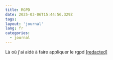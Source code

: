 ```yaml
---
title: RGPD
date: 2025-03-06T15:44:56.329Z
tags:
layout: 'journal'
lang: fr
categories: 
  - journal
---
```

Là où j'ai aidé à faire appliquer le rgpd 
<a href="https://france-nuit.github.io/article/">[redacted]</a> 
